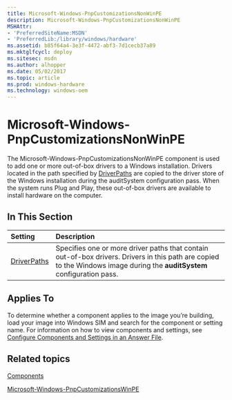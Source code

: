 ```yaml
---
title: Microsoft-Windows-PnpCustomizationsNonWinPE
description: Microsoft-Windows-PnpCustomizationsNonWinPE
MSHAttr:
- 'PreferredSiteName:MSDN'
- 'PreferredLib:/library/windows/hardware'
ms.assetid: b85f64a4-3e3f-4472-abf3-7d1cecb37a89
ms.mktglfcycl: deploy
ms.sitesec: msdn
ms.author: alhopper
ms.date: 05/02/2017
ms.topic: article
ms.prod: windows-hardware
ms.technology: windows-oem
---
```

# Microsoft-Windows-PnpCustomizationsNonWinPE

The Microsoft-Windows-PnpCustomizationsNonWinPE component is used to add one or more out-of-box drivers to a Windows installation. Drivers located in the path specified by [DriverPaths](microsoft-windows-pnpcustomizationsnonwinpe-driverpaths.md) are copied to the driver store of the Windows installation during the auditSystem configuration pass. When the system runs Plug and Play, these out-of-box drivers are available to install hardware on the computer.

## In This Section

| Setting                 | Description                                                                           |
|:------------------------|:--------------------------------------------------------------------------------------|
| [DriverPaths](microsoft-windows-pnpcustomizationsnonwinpe-driverpaths.md) | Specifies one or more driver paths that contain out-of-box drivers. Drivers in this path are copied to the Windows image during the <strong>auditSystem</strong> configuration pass. |

## Applies To

To determine whether a component applies to the image you’re building, load your image into Windows SIM and search for the component or setting name. For information on how to view components and settings, see [Configure Components and Settings in an Answer File](https://docs.microsoft.com/en-us/windows-hardware/customize/desktop/wsim/configure-components-and-settings-in-an-answer-file).

## Related topics

[Components](components-b-unattend.md)

[Microsoft-Windows-PnpCustomizationsWinPE](microsoft-windows-pnpcustomizationswinpe.md)